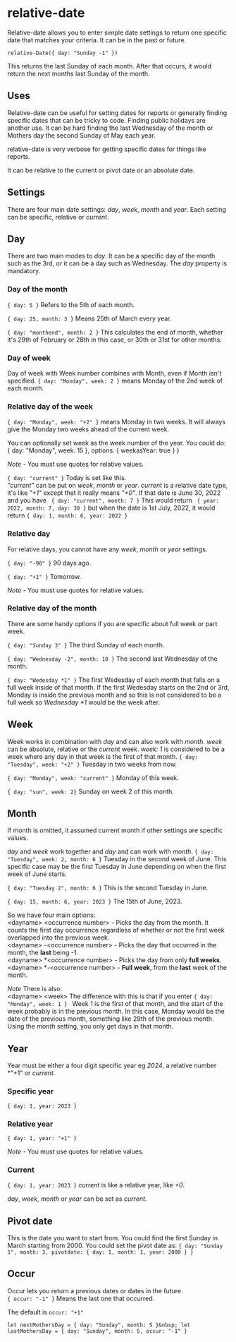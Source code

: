 # relative-date

Relative-date allows you to enter simple date settings to return one specific date that matches your criteria. It can be in the past or future.

``
relative-Date({ day: "Sunday -1" })
``

This returns the last Sunday of each month. After that occurs, it would return the next months last Sunday of the month.

## Uses
Relative-date can be useful for setting dates for reports or generally finding specific dates that can be tricky to code. Finding public holidays are another use. It can be hard finding the last Wednesday of the month or Mothers day the second Sunday of May each year.

relative-date is very verbose for getting specific dates for things like reports.

It can be relative to the current or pivot date or an absolute date.

## Settings
There are four main date settings: *day*, *week*, *month* and *year*.
Each setting can be specific, relative or *current*.

## Day
There are two main modes to *day*. It can be a specific day of the month such as the 3rd, or it can be a day such as Wednesday.
The *day* property is mandatory.

### Day of the month
``
{ day: 5 }
``
Refers to the 5th of each month.

``{ day: 25, month: 3 }``
Means 25th of March every year.

``
{ day: "monthend", month: 2 }
``
This calculates the end of month, whether it's 29th of February or 28th in this case, or 30th or 31st for other months.




### Day of week
Day of week with Week number combines with Month, even if Month isn't specified.
``
{ day: "Monday", week: 2 }
``
means Monday of the 2nd week of each month.

### Relative day of the week
``
{ day: "Monday", week: "+2" }
``
means Monday in two weeks. It will always give the Monday two weeks ahead of the current week.

You can optionally set week as the week number of the year. You could do:
{ day: "Monday", week: 15 }, options: { weekasYear: true } }

*Note* - You must use quotes for relative values.

``
{ day: "current" }
``
Today is set like this. \
*"current"* can be put on *week*, *month* or *year*. *current* is a relative date type, it's like *"+1"* except that it really means *"+0"*.
If that date is June 30, 2022 and you have `` { day: "current", month: 7 }`` This would return `` { year: 2022, month: 7, day: 30 }`` but when the date is 1st July, 2022, it would return ``{ day: 1, month: 6, year: 2022 } ``


### Relative day
For relative days, you cannot have any *week*, *month* or *year* settings.

``
{ day: "-90" }
``
90 days ago.

``
{ day: "+1" }
``
Tomorrow.

*Note* - You must use quotes for relative values.

### Relative day of the month
There are some handy options if you are specific about full week or part week.

``
{ day: "Sunday 3" }
``
The third Sunday of each month.

``
{ day: "Wednesday -2", month: 10 }
``
The second last Wednesday of the month.

``
{ day: "Wedesday *1" }
``
The first Wedesday of each month that falls on a full week inside of that month. If the first Wedesday starts on the 2nd or 3rd, Monday is inside the previous month and so this is not considered to be a full week so _Wednesday *1_ would be the week after.

## Week
Week works in combination with *day* and can also work with *month*. *week* can be absolute, relative or the *current* week.
*week: 1* is considered to be a week where any day in that week is the first of that month.
``{ day: "Tuesday", week: "+2" }``
Tuesday in two weeks from now.

``{ day: "Monday", week: "current" }``
Monday of this week.

``
{ day: "sun", week: 2}
``
Sunday on week 2 of this month.




## Month
If month is omitted, it assumed current month if other settings are specific values.

*day* and *week* work together and *day* and can work with *month*.
``{ day: "Tuesday", week: 2, month: 6 }``
Tuesday in the second week of June. This specific case may be the first Tuesday in June depending on when the first week of June starts.

``{ day: "Tuesday 2", month: 6 }``
This is the second Tuesday in June.

``{ day: 15, month: 6, year: 2023 }``
The 15th of June, 2023.

So we have four main options: \
\<dayname\> \<occurrence number\> - Picks the day from the month. It counts the first day occurrence regardless of whether or not the first week overlapped into the previous week. \
\<dayname\> -\<occurrence number\> - Picks the day that occurred in the month, the **last** being -1. \
\<dayname\> *\<occurrence number\> - Picks the day from only **full weeks**. \
\<dayname\> *-\<occurrence number\> - **Full week**, from the **last** week of the month.

*Note*
There is also: \
\<dayname\> \<week\>
The difference with this is that if you enter
``{ day: "Monday", week: 1 }
``
Week 1 is the first of that month, and the start of the week probably is in the previous month. In this case, Monday would be the date of the previous month, something like 29th of the previous month. Using the *month* setting, you only get days in that month.

## Year
Year must be either a four digit specific year eg *2024*, a relative number *"+1" or *current*.

### Specific year
``
{ day: 1, year: 2023 }
``

### Relative year
``
{ day: 1, year: "+1" }
``

*Note* - You must use quotes for relative values.

### Current
``
{ day: 1, year: 2023 }
``
*current* is like a relative year, like *+0*.


*day*, *week*, *month* or *year* can be set as *current*.



## Pivot date
This is the date you want to start from. You could find the first Sunday in March starting from 2000.
You could set the pivot date as:
``
{ day: "Sunday 1", month: 3, pivotdate: { day: 1, month: 1, year: 2000 } }
``




## Occur
Occur lets you return a previous dates or dates in the future. \
``
{ occur: "-1" }
``
Means the last one that occurred.

The default is ``occur: "+1"``

``
let nextMothersDay = { day: "Sunday", month: 5 }&nbsp;
let lastMothersDay = { day: "Sunday", month: 5, occur: "-1" }
``



